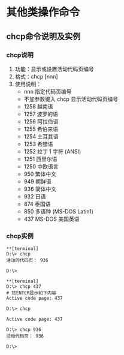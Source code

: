 # 其他类操作命令

## chcp命令说明及实例

### chcp说明
1. 功能：显示或设置活动代码页编号
2. 格式：chcp [nnn]
3. 使用说明：
	* nnn 指定代码页编号
	* 不加参数键入 chcp 显示活动代码页编号
	* 1258 越南语
	* 1257 波罗的语
	* 1256 阿拉伯语
	* 1255 希伯来语
	* 1254 土耳其语
	* 1253 希腊语
	* 1252 拉丁 1 字符 (ANSI)
	* 1251 西里尔语
	* 1250 中欧语言
	* 950 繁体中文
	* 949 朝鲜语
	* 936 简体中文
	* 932 日语
	* 874 泰国语
	* 850 多语种 (MS-DOS Latin1)
	* 437 MS-DOS 美国英语

### chcp实例
```
**[terminal]
D:\> chcp
活动的代码页： 936

D:\>
```

```
**[terminal]
D:\> chcp 437
# 按ENTER显示如下内容
Active code page: 437

D:\> chcp

Active code page: 437

D:\> chcp 936
活动代码页： 936

D:\>
```
